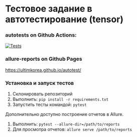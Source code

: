 # Тестовое задание в автотестирование (tensor)

### autotests on Github Actions:
[![Tests](https://github.com/ultimkorea/autotest/actions/workflows/autotests.yml/badge.svg)](https://github.com/ultimkorea/autotest/actions/workflows/autotests.yml)
### allure-reports on Github Pages
https://ultimkorea.github.io/autotest/

### Установка и запуск тестов
1. Склонировать репозиторий
2. Выполнить: `pip install -r requirements.txt`
3. Запустить тесты командой: `pytest`
   
Дополнительно доступно построение отчетов в Allure.
1. Выполнить: `pytest --allure-dir=/path/to/reports`
2. Для просмотра отчетов: `allure serve /path/to/reports`


